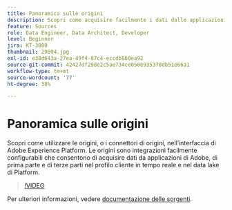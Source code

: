 ```yaml
---
title: Panoramica sulle origini
description: Scopri come acquisire facilmente i dati dalle applicazioni di Adobe e di prime e terze parti nel profilo cliente in tempo reale e nel data lake di Platform.
feature: Sources
role: Data Engineer, Data Architect, Developer
level: Beginner
jira: KT-3800
thumbnail: 29694.jpg
exl-id: e38d643a-27ea-49f4-87c4-eccdb860ea92
source-git-commit: 42427df298e2c5ae734ce050e935378db51e66a1
workflow-type: tm+mt
source-wordcount: '77'
ht-degree: 38%

---
```


# Panoramica sulle origini

Scopri come utilizzare le origini, o i connettori di origini, nell’interfaccia di Adobe Experience Platform. Le origini sono integrazioni facilmente configurabili che consentono di acquisire dati da applicazioni di Adobe, di prima parte e di terze parti nel profilo cliente in tempo reale e nel data lake di Platform.

>[!VIDEO](https://video.tv.adobe.com/v/29694?quality=12&learn=on)

Per ulteriori informazioni, vedere [documentazione delle sorgenti](https://experienceleague.adobe.com/docs/experience-platform/sources/home.html?lang=it).
